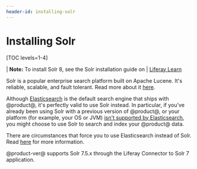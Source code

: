 ```yaml
---
header-id: installing-solr
---
```


# Installing Solr

[TOC levels=1-4]

| **Note:** To install Solr 8, see the Solr installation guide on
| [Liferay Learn](https://learn.liferay.com/dxp/latest/en/using-search/installing-and-upgrading-a-search-engine/solr/installing-solr.html)

Solr is a popular enterprise search platform built on Apache Lucene. It's
reliable, scalable, and fault tolerant. Read more about it
[here](http://lucene.apache.org/solr/).

Although 
[Elasticsearch](/docs/7-1/deploy/-/knowledge_base/d/configuring-elasticsearch-for-liferay-0)
is the default search engine that ships with @product@, it's perfectly valid to
use Solr instead. In particular, if you've already been using Solr with
a previous version of @product@, or your platform (for example, your OS or JVM)
[isn't supported by Elasticsearch](https://www.elastic.co/support/matrix), you
might choose to use Solr to search and index your @product@ data.

There are circumstances that force you to use Elasticsearch instead of Solr.
Read
[here](/docs/7-1/deploy/-/knowledge_base/d/installing-a-search-engine#choosing-a-search-engine)
for more information.

@product-ver@ supports Solr 7.5.x through the Liferay Connector to Solr 7 application. 
